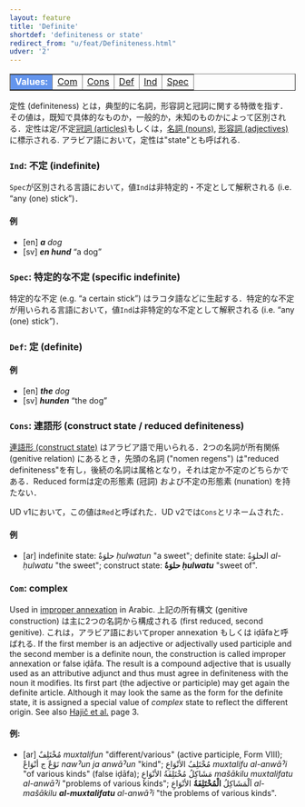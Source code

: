 ```yaml
---
layout: feature
title: 'Definite'
shortdef: 'definiteness or state'
redirect_from: "u/feat/Definiteness.html"
udver: '2'
---
```


<table class="typeindex" border="1">
<tr>
  <td style="background-color:cornflowerblue;color:white"><strong>Values:</strong> </td>
  <td><a href="#Com">Com</a></td>
  <td><a href="#Cons">Cons</a></td>
  <td><a href="#Def">Def</a></td>
  <td><a href="#Ind">Ind</a></td>
  <td><a href="#Spec">Spec</a></td>
</tr>
</table>

定性 (definiteness) とは，典型的に名詞，形容詞と冠詞に関する特徴を指す．その値は，既知で具体的なものか，一般的か，未知のものかによって区別される．定性は定/不定[冠詞 (articles)](u-pos/DET)もしくは，[名詞 (nouns)](u-pos/NOUN), [形容詞 (adjectives)](u-pos/ADJ)に標示される. アラビア語において，定性は"state"とも呼ばれる.

### <a name="Ind">`Ind`</a>: 不定 (indefinite)

`Spec`が区別される言語において，値`Ind`は非特定的・不定として解釈される (i.e. “any (one) stick”)．

#### 例

* [en] _<b>a</b> dog_
* [sv] _<b>en hund</b>_ “a dog”

### <a name="Spec">`Spec`</a>: 特定的な不定 (specific indefinite)

特定的な不定 (e.g. “a certain stick”) はラコタ語などに生起する．特定的な不定が用いられる言語において，値`Ind`は非特定的な不定として解釈される (i.e. “any (one) stick”)．

### <a name="Def">`Def`</a>: 定 (definite)

#### 例

* [en] _<b>the</b> dog_
* [sv] _<b>hunden</b>_ “the dog”

### <a name="Cons">`Cons`</a>: 連語形 (construct state / reduced definiteness)

[連語形 (construct state)](http://en.wikipedia.org/wiki/Status_constructus) はアラビア語で用いられる．2つの名詞が所有関係 (genitive relation) にあるとき，先頭の名詞 ("nomen regens") は"reduced definiteness"を有し，後続の名詞は属格となり，それは定か不定のどちらかである．Reduced formは定の形態素 (冠詞) および不定の形態素 (nunation) を持たない．

UD v1において，この値は`Red`と呼ばれた．UD v2では`Cons`とリネームされた．

#### 例

* [ar] indefinite state:
  حلوَةٌ
  _ḥulwatun_ "a sweet";
  definite state:
  الحلوَةُ
  _al-ḥulwatu_ "the sweet";
  construct state:
  <b>حلوَةُ </b>
  _<b>ḥulwatu</b>_
  "sweet of".

### <a name="Com">`Com`</a>: complex

Used in <A
HREF="http://books.google.cz/books?id=rs3hzfgj3hoC&amp;pg=PA131&amp;lpg=PA131&amp;dq=arabic+improper+annexation&amp;source=bl&amp;ots=d6gGCpprOX&amp;sig=3G6YkRZsIy_EL0OCEh7_V7qqnlE&amp;hl=cs&amp;ei=ZasDTuLhGc_vsgaLlcyeDg&amp;sa=X&amp;oi=book_result&amp;ct=result&amp;resnum=2&amp;ved=0CB4Q6AEwAQ#v=onepage&amp;q=arabic%20improper%20annexation&amp;f=false">improper
annexation</A> in Arabic. 上記の所有構文 (genitive construction) は主に2つの名詞から構成される (first reduced, second genitive). これは，アラビア語においてproper annexation もしくは iḍāfaと呼ばれる. If the first member is an
adjective or adjectivally used participle and the second member is a
definite noun, the construction is called improper annexation or false
iḍāfa.  The result is a compound adjective that is usually used as an
attributive adjunct and thus must agree in definiteness with the noun
it modifies. Its first part (the adjective or participle) may get
again the definite article. Although it may look the same as the form
for the definite state, it is assigned a special value of _complex_
state to reflect the different origin. See also <A
HREF="http://ufal.mff.cuni.cz/padt/PADT_1.0/docs/papers/2004-nemlar-padt.pdf">Hajič
et al.</A> page 3.

#### 例:

* [ar] مُخْتَلِفٌ  _muxtalifun_ "different/various" (active participle,
  Form VIII); نَوْعٌ ج أنْوَاعٌ _nawˀun ja anwāˀun_ "kind"; مُخْتَلِفُ
  الأنْوَاعِ _muxtalifu al-anwāˀi_ "of various kinds" (false iḍāfa);
  مَشَاكِلُ مُخْتَلِفَةُ الأنْوَاعِ _mašākilu muxtalifatu al-anwāˀi_
  "problems of various kinds"; اَلْمَشَاكِلُ <b>الْمُخْتَلِفَةُ</b>
  الأنْوَاعِ _al-mašākilu <b>al-muxtalifatu</b> al-anwāˀi_ "the
  problems of various kinds".

